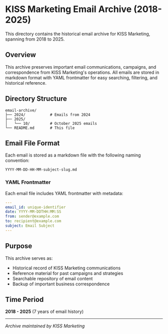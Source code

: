# KISS Marketing Email Archive (2018-2025)

This directory contains the historical email archive for KISS Marketing, spanning from 2018 to 2025.

## Overview

This archive preserves important email communications, campaigns, and correspondence from KISS Marketing's operations. All emails are stored in markdown format with YAML frontmatter for easy searching, filtering, and historical reference.

## Directory Structure

```
email-archive/
├── 2024/           # Emails from 2024
├── 2025/
│   └── 10/         # October 2025 emails
└── README.md       # This file
```

## Email File Format

Each email is stored as a markdown file with the following naming convention:

```
YYYY-MM-DD-HH-MM-subject-slug.md
```

### YAML Frontmatter

Each email file includes YAML frontmatter with metadata:

```yaml
---
email_id: unique-identifier
date: YYYY-MM-DDTHH:MM:SS
from: sender@example.com
to: recipient@example.com
subject: Email Subject
---
```

## Purpose

This archive serves as:
- Historical record of KISS Marketing communications
- Reference material for past campaigns and strategies
- Searchable repository of email content
- Backup of important business correspondence

## Time Period

**2018 - 2025** (7 years of email history)

---

*Archive maintained by KISS Marketing*
